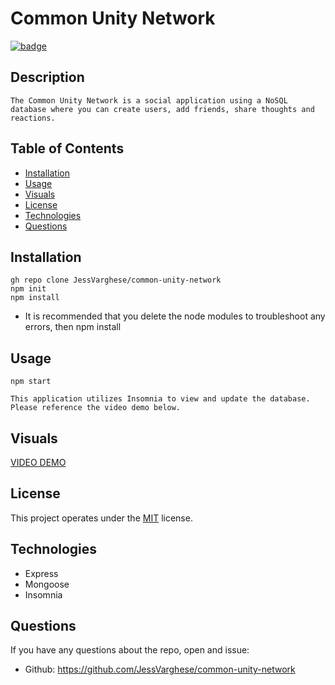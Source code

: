 # Common Unity Network

  [![badge](https://img.shields.io/badge/License-MIT-yellow.svg)]((https://opensource.org/licenses/MIT))
  
  ## Description

    The Common Unity Network is a social application using a NoSQL database where you can create users, add friends, share thoughts and reactions.


  ## Table of Contents

  * [Installation](#Installation)
  * [Usage](#Usage)
  * [Visuals](#usage)
  * [License](#license)
  * [Technologies](#technologies)
  * [Questions](#questions)
 

  ## Installation
    
    gh repo clone JessVarghese/common-unity-network
    npm init
    npm install
* It is recommended that you delete the node modules to troubleshoot any errors, then npm install

## Usage
    npm start

    This application utilizes Insomnia to view and update the database. Please reference the video demo below.  

 ## Visuals

  [VIDEO DEMO](https://watch.screencastify.com/v/EO2lz81rFFBTw2g1ZEgv)


  ## License
  This project operates under the [MIT](https://choosealicense.com/licenses/MIT/) license.

  ## Technologies
 * Express
 * Mongoose
 * Insomnia


## Questions
  If you have any questions about the repo, open and issue:
  * Github: https://github.com/JessVarghese/common-unity-network
